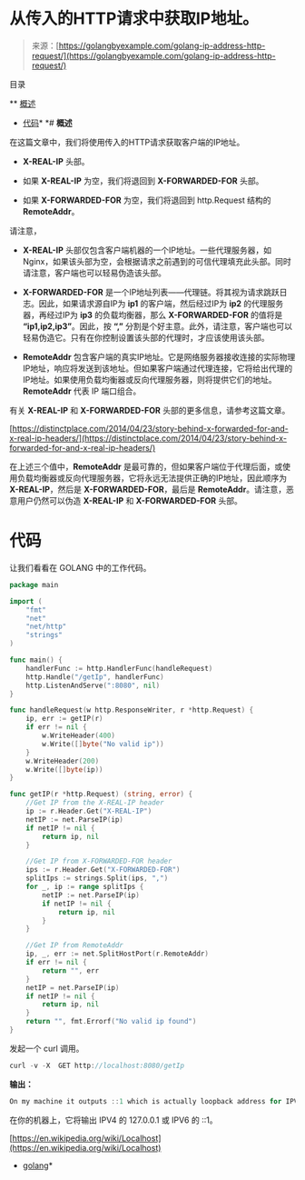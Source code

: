 <!--yml

category: 未分类

日期：2024-10-13 06:10:40

-->

# 从传入的HTTP请求中获取IP地址。

> 来源：[https://golangbyexample.com/golang-ip-address-http-request/](https://golangbyexample.com/golang-ip-address-http-request/)

目录

**   [概述](#Overview "Overview")

+   [代码](#Code "Code")*  *# **概述**

在这篇文章中，我们将使用传入的HTTP请求获取客户端的IP地址。

+   **X-REAL-IP** 头部。

+   如果 **X-REAL-IP** 为空，我们将退回到 **X-FORWARDED-FOR** 头部。

+   如果 **X-FORWARDED-FOR** 为空，我们将退回到 http.Request 结构的 **RemoteAddr**。

请注意，

+   **X-REAL-IP** 头部仅包含客户端机器的一个IP地址。一些代理服务器，如Nginx，如果该头部为空，会根据请求之前遇到的可信代理填充此头部。同时请注意，客户端也可以轻易伪造该头部。

+   **X-FORWARDED-FOR** 是一个IP地址列表——代理链。将其视为请求跳跃日志。因此，如果请求源自IP为 **ip1** 的客户端，然后经过IP为 **ip2** 的代理服务器，再经过IP为 **ip3** 的负载均衡器，那么 **X-FORWARDED-FOR** 的值将是 **“ip1,ip2,ip3”**。因此，按 **“,”** 分割是个好主意。此外，请注意，客户端也可以轻易伪造它。只有在你控制设置该头部的代理时，才应该使用该头部。

+   **RemoteAddr** 包含客户端的真实IP地址。它是网络服务器接收连接的实际物理IP地址，响应将发送到该地址。但如果客户端通过代理连接，它将给出代理的IP地址。如果使用负载均衡器或反向代理服务器，则将提供它们的地址。**RemoteAddr** 代表 IP 端口组合。

有关 **X-REAL-IP** 和 **X-FORWARDED-FOR** 头部的更多信息，请参考这篇文章。

[https://distinctplace.com/2014/04/23/story-behind-x-forwarded-for-and-x-real-ip-headers/](https://distinctplace.com/2014/04/23/story-behind-x-forwarded-for-and-x-real-ip-headers/)

在上述三个值中，**RemoteAddr** 是最可靠的，但如果客户端位于代理后面，或使用负载均衡器或反向代理服务器，它将永远无法提供正确的IP地址，因此顺序为 **X-REAL-IP**，然后是 **X-FORWARDED-FOR**，最后是 **RemoteAddr**。请注意，恶意用户仍然可以伪造 **X-REAL-IP** 和 **X-FORWARDED-FOR** 头部。

# **代码**

让我们看看在 GOLANG 中的工作代码。

```go
package main

import (
    "fmt"
    "net"
    "net/http"
    "strings"
)

func main() {
    handlerFunc := http.HandlerFunc(handleRequest)
    http.Handle("/getIp", handlerFunc)
    http.ListenAndServe(":8080", nil)
}

func handleRequest(w http.ResponseWriter, r *http.Request) {
    ip, err := getIP(r)
    if err != nil {
        w.WriteHeader(400)
        w.Write([]byte("No valid ip"))
    }
    w.WriteHeader(200)
    w.Write([]byte(ip))
}

func getIP(r *http.Request) (string, error) {
    //Get IP from the X-REAL-IP header
    ip := r.Header.Get("X-REAL-IP")
    netIP := net.ParseIP(ip)
    if netIP != nil {
        return ip, nil
    }

    //Get IP from X-FORWARDED-FOR header
    ips := r.Header.Get("X-FORWARDED-FOR")
    splitIps := strings.Split(ips, ",")
    for _, ip := range splitIps {
        netIP := net.ParseIP(ip)
        if netIP != nil {
            return ip, nil
        }
    }

    //Get IP from RemoteAddr
    ip, _, err := net.SplitHostPort(r.RemoteAddr)
    if err != nil {
        return "", err
    }
    netIP = net.ParseIP(ip)
    if netIP != nil {
        return ip, nil
    }
    return "", fmt.Errorf("No valid ip found")
}
```

发起一个 curl 调用。

```go
curl -v -X  GET http://localhost:8080/getIp
```

**输出：**

```go
On my machine it outputs ::1 which is actually loopback address for IPV6
```

在你的机器上，它将输出 IPV4 的 127.0.0.1 或 IPV6 的 ::1。

[https://en.wikipedia.org/wiki/Localhost](https://en.wikipedia.org/wiki/Localhost)

+   [golang](https://golangbyexample.com/tag/golang/)*
